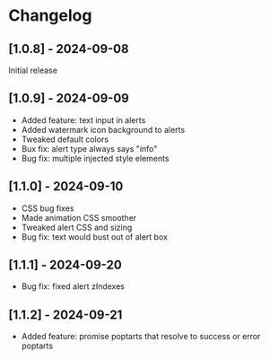 # Changelog

## [1.0.8] - 2024-09-08

Initial release

## [1.0.9] - 2024-09-09

- Added feature: text input in alerts
- Added watermark icon background to alerts
- Tweaked default colors
- Bux fix: alert type always says "info"
- Bug fix: multiple injected style elements

## [1.1.0] - 2024-09-10

- CSS bug fixes
- Made animation CSS smoother
- Tweaked alert CSS and sizing
- Bug fix: text would bust out of alert box
  
## [1.1.1] - 2024-09-20

- Bug fix: fixed alert zIndexes

## [1.1.2] - 2024-09-21

- Added feature: promise poptarts that resolve to success or error poptarts
